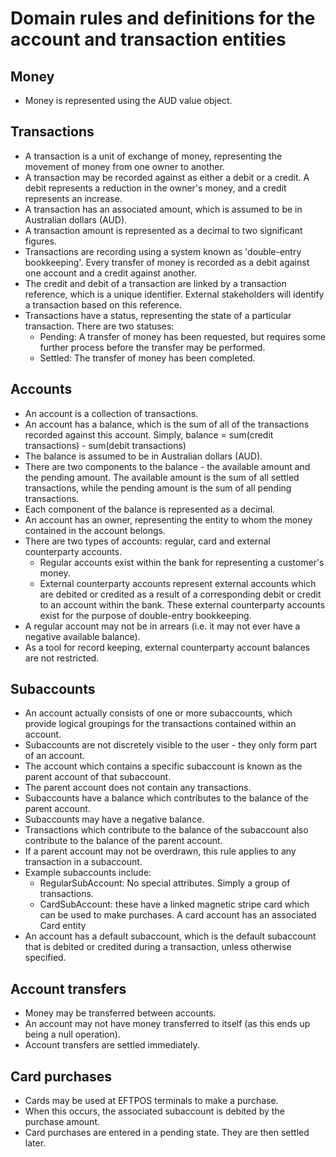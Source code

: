 # Domain rules and definitions for the account and transaction entities

## Money
 * Money is represented using the AUD value object.

## Transactions
 * A transaction is a unit of exchange of money, representing the movement of money from one owner to another.
 * A transaction may be recorded against as either a debit or a credit. A debit represents a reduction in the owner's money, and a credit represents an increase.
 * A transaction has an associated amount, which is assumed to be in Australian dollars (AUD).
 * A transaction amount is represented as a decimal to two significant figures.
 * Transactions are recording using a system known as 'double-entry bookkeeping'. Every transfer of money is recorded as a debit against one account and a credit against another.
 * The credit and debit of a transaction are linked by a transaction reference, which is a unique identifier. External stakeholders will identify a transaction based on this reference.
 * Transactions have a status, representing the state of a particular transaction. There are two statuses:
    - Pending: A transfer of money has been requested, but requires some further process before the transfer may be performed.
    - Settled: The transfer of money has been completed.

## Accounts
 * An account is a collection of transactions.
 * An account has a balance, which is the sum of all of the transactions recorded against this account. Simply, balance = sum(credit transactions) - sum(debit transactions)
 * The balance is assumed to be in Australian dollars (AUD).
 * There are two components to the balance - the available amount and the pending amount. The available amount is the sum of all settled transactions, while the pending amount is the sum of all pending transactions.
 * Each component of the balance is represented as a decimal.
 * An account has an owner, representing the entity to whom the money contained in the account belongs.
 * There are two types of accounts: regular, card and external counterparty accounts.
   * Regular accounts exist within the bank for representing a customer's money.
   * External counterparty accounts represent external accounts which are debited or credited as a result of a corresponding debit or credit to an account within the bank. These external counterparty accounts exist for the purpose of double-entry bookkeeping.
 * A regular account may not be in arrears (i.e. it may not ever have a negative available balance).
 * As a tool for record keeping, external counterparty account balances are not restricted.

## Subaccounts
 * An account actually consists of one or more subaccounts, which provide logical groupings for the transactions contained within an account.
 * Subaccounts are not discretely visible to the user - they only form part of an account.
 * The account which contains a specific subaccount is known as the parent account of that subaccount.
 * The parent account does not contain any transactions.
 * Subaccounts have a balance which contributes to the balance of the parent account.
 * Subaccounts may have a negative balance.
 * Transactions which contribute to the balance of the subaccount also contribute to the balance of the parent account.
 * If a parent account may not be overdrawn, this rule applies to any transaction in a subaccount.
 * Example subaccounts include:
    - RegularSubAccount: No special attributes. Simply a group of transactions.
    - CardSubAccount: these have a linked magnetic stripe card which can be used to make purchases. A card account has an associated Card entity
 * An account has a default subaccount, which is the default subaccount that is debited or credited during a transaction, unless otherwise specified.

## Account transfers
 * Money may be transferred between accounts.
 * An account may not have money transferred to itself (as this ends up being a null operation).
 * Account transfers are settled immediately.

## Card purchases
 * Cards may be used at EFTPOS terminals to make a purchase.
 * When this occurs, the associated subaccount is debited by the purchase amount.
 * Card purchases are entered in a pending state. They are then settled later.
